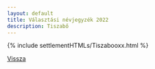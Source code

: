 ```yaml
---
layout: default
title: Választási névjegyzék 2022
description: Tiszabő
---
```


{% include settlementHTMLs/Tiszabooxx.html %}

[Vissza](./)